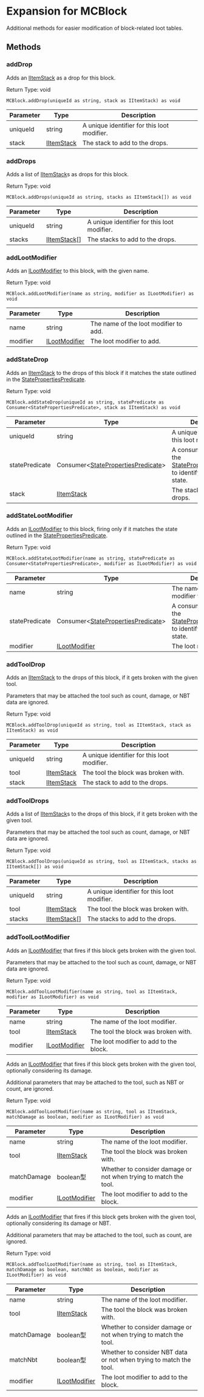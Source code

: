 # Expansion for MCBlock

Additional methods for easier modification of block-related loot tables.

## Methods

### addDrop

Adds an [IItemStack](/vanilla/api/items/IItemStack) as a drop for this block.

Return Type: void

```zenscript
MCBlock.addDrop(uniqueId as string, stack as IItemStack) as void
```

| Parameter | Type                                        | Description                                 |
| --------- | ------------------------------------------- | ------------------------------------------- |
| uniqueId  | string                                      | A unique identifier for this loot modifier. |
| stack     | [IItemStack](/vanilla/api/items/IItemStack) | The stack to add to the drops.              |


### addDrops

Adds a list of [IItemStack](/vanilla/api/items/IItemStack)s as drops for this block.

Return Type: void

```zenscript
MCBlock.addDrops(uniqueId as string, stacks as IItemStack[]) as void
```

| Parameter | Type                                          | Description                                 |
| --------- | --------------------------------------------- | ------------------------------------------- |
| uniqueId  | string                                        | A unique identifier for this loot modifier. |
| stacks    | [IItemStack](/vanilla/api/items/IItemStack)[] | The stacks to add to the drops.             |


### addLootModifier

Adds an [ILootModifier](/vanilla/api/loot/modifiers/ILootModifier) to this block, with the given name.

Return Type: void

```zenscript
MCBlock.addLootModifier(name as string, modifier as ILootModifier) as void
```

| Parameter | Type                                                       | Description                           |
| --------- | ---------------------------------------------------------- | ------------------------------------- |
| name      | string                                                     | The name of the loot modifier to add. |
| modifier  | [ILootModifier](/vanilla/api/loot/modifiers/ILootModifier) | The loot modifier to add.             |


### addStateDrop

Adds an [IItemStack](/vanilla/api/items/IItemStack) to the drops of this block if it matches the state outlined in the [StatePropertiesPredicate](/vanilla/api/predicate/StatePropertiesPredicate).

Return Type: void

```zenscript
MCBlock.addStateDrop(uniqueId as string, statePredicate as Consumer<StatePropertiesPredicate>, stack as IItemStack) as void
```

| Parameter      | Type                                                                                                    | Description                                                                                                                           |
| -------------- | ------------------------------------------------------------------------------------------------------- | ------------------------------------------------------------------------------------------------------------------------------------- |
| uniqueId       | string                                                                                                  | A unique identifier for this loot modifier.                                                                                           |
| statePredicate | Consumer&lt;[StatePropertiesPredicate](/vanilla/api/predicate/StatePropertiesPredicate)&gt; | A consumer to configure the [StatePropertiesPredicate](/vanilla/api/predicate/StatePropertiesPredicate) to identify the target state. |
| stack          | [IItemStack](/vanilla/api/items/IItemStack)                                                             | The stack to add to the drops.                                                                                                        |


### addStateLootModifier

Adds an [ILootModifier](/vanilla/api/loot/modifiers/ILootModifier) to this block, firing only if it matches the state outlined in the [StatePropertiesPredicate](/vanilla/api/predicate/StatePropertiesPredicate).

Return Type: void

```zenscript
MCBlock.addStateLootModifier(name as string, statePredicate as Consumer<StatePropertiesPredicate>, modifier as ILootModifier) as void
```

| Parameter      | Type                                                                                                    | Description                                                                                                                           |
| -------------- | ------------------------------------------------------------------------------------------------------- | ------------------------------------------------------------------------------------------------------------------------------------- |
| name           | string                                                                                                  | The name of the loot modifier to add.                                                                                                 |
| statePredicate | Consumer&lt;[StatePropertiesPredicate](/vanilla/api/predicate/StatePropertiesPredicate)&gt; | A consumer to configure the [StatePropertiesPredicate](/vanilla/api/predicate/StatePropertiesPredicate) to identify the target state. |
| modifier       | [ILootModifier](/vanilla/api/loot/modifiers/ILootModifier)                                              | The loot modifier to add.                                                                                                             |


### addToolDrop

Adds an [IItemStack](/vanilla/api/items/IItemStack) to the drops of this block, if it gets broken with the given tool.

 Parameters that may be attached the tool such as count, damage, or NBT data are ignored.

Return Type: void

```zenscript
MCBlock.addToolDrop(uniqueId as string, tool as IItemStack, stack as IItemStack) as void
```

| Parameter | Type                                        | Description                                 |
| --------- | ------------------------------------------- | ------------------------------------------- |
| uniqueId  | string                                      | A unique identifier for this loot modifier. |
| tool      | [IItemStack](/vanilla/api/items/IItemStack) | The tool the block was broken with.         |
| stack     | [IItemStack](/vanilla/api/items/IItemStack) | The stack to add to the drops.              |


### addToolDrops

Adds a list of [IItemStack](/vanilla/api/items/IItemStack)s to the drops of this block, if it gets broken with the given tool.

 Parameters that may be attached the tool such as count, damage, or NBT data are ignored.

Return Type: void

```zenscript
MCBlock.addToolDrops(uniqueId as string, tool as IItemStack, stacks as IItemStack[]) as void
```

| Parameter | Type                                          | Description                                 |
| --------- | --------------------------------------------- | ------------------------------------------- |
| uniqueId  | string                                        | A unique identifier for this loot modifier. |
| tool      | [IItemStack](/vanilla/api/items/IItemStack)   | The tool the block was broken with.         |
| stacks    | [IItemStack](/vanilla/api/items/IItemStack)[] | The stacks to add to the drops.             |


### addToolLootModifier

Adds an [ILootModifier](/vanilla/api/loot/modifiers/ILootModifier) that fires if this block gets broken with the given tool.

 Parameters that may be attached to the tool such as count, damage, or NBT data are ignored.

Return Type: void

```zenscript
MCBlock.addToolLootModifier(name as string, tool as IItemStack, modifier as ILootModifier) as void
```

| Parameter | Type                                                       | Description                            |
| --------- | ---------------------------------------------------------- | -------------------------------------- |
| name      | string                                                     | The name of the loot modifier.         |
| tool      | [IItemStack](/vanilla/api/items/IItemStack)                | The tool the block was broken with.    |
| modifier  | [ILootModifier](/vanilla/api/loot/modifiers/ILootModifier) | The loot modifier to add to the block. |


Adds an [ILootModifier](/vanilla/api/loot/modifiers/ILootModifier) that fires if this block gets broken with the given tool, optionally considering its damage.

 Additional parameters that may be attached to the tool, such as NBT or count, are ignored.

Return Type: void

```zenscript
MCBlock.addToolLootModifier(name as string, tool as IItemStack, matchDamage as boolean, modifier as ILootModifier) as void
```

| Parameter   | Type                                                       | Description                                                      |
| ----------- | ---------------------------------------------------------- | ---------------------------------------------------------------- |
| name        | string                                                     | The name of the loot modifier.                                   |
| tool        | [IItemStack](/vanilla/api/items/IItemStack)                | The tool the block was broken with.                              |
| matchDamage | boolean型                                                   | Whether to consider damage or not when trying to match the tool. |
| modifier    | [ILootModifier](/vanilla/api/loot/modifiers/ILootModifier) | The loot modifier to add to the block.                           |


Adds an [ILootModifier](/vanilla/api/loot/modifiers/ILootModifier) that fires if this block gets broken with the given tool, optionally considering its damage or NBT.

 Additional parameters that may be attached to the tool, such as count, are ignored.

Return Type: void

```zenscript
MCBlock.addToolLootModifier(name as string, tool as IItemStack, matchDamage as boolean, matchNbt as boolean, modifier as ILootModifier) as void
```

| Parameter   | Type                                                       | Description                                                        |
| ----------- | ---------------------------------------------------------- | ------------------------------------------------------------------ |
| name        | string                                                     | The name of the loot modifier.                                     |
| tool        | [IItemStack](/vanilla/api/items/IItemStack)                | The tool the block was broken with.                                |
| matchDamage | boolean型                                                   | Whether to consider damage or not when trying to match the tool.   |
| matchNbt    | boolean型                                                   | Whether to consider NBT data or not when trying to match the tool. |
| modifier    | [ILootModifier](/vanilla/api/loot/modifiers/ILootModifier) | The loot modifier to add to the block.                             |




